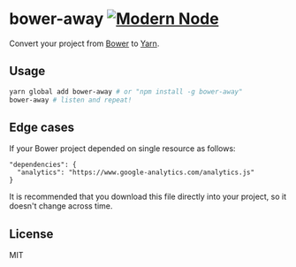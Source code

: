 # bower-away [![Modern Node](https://img.shields.io/badge/modern-node-9BB48F.svg)](https://github.com/sheerun/modern-node)

Convert your project from [Bower](https://bower.io/) to [Yarn](https://yarnpkg.com).

## Usage

```sh
yarn global add bower-away # or "npm install -g bower-away"
bower-away # listen and repeat!
```

## Edge cases

If your Bower project depended on single resource as follows:

```
"dependencies": {
  "analytics": "https://www.google-analytics.com/analytics.js"
}
```

It is recommended that you download this file directly into your project, so it doesn't change across time.

## License

MIT
